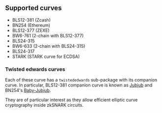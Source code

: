 ## Supported curves

* BLS12-381 (Zcash)
* BN254 (Ethereum)
* BLS12-377 (ZEXE)
* BW6-761 (2-chain with BLS12-377)
* BLS24-315
* BW6-633 (2-chain with BLS24-315)
* BLS24-317
* STARK (STARK curve for ECDSA)

### Twisted edwards curves

Each of these curve has a `twistededwards` sub-package with its companion curve. In particular, BLS12-381 companion curve is known as [Jubjub](https://z.cash/technology/jubjub/) and BN254's [Baby-Jubjub](https://iden3-docs.readthedocs.io/en/latest/_downloads/33717d75ab84e11313cc0d8a090b636f/Baby-Jubjub.pdf).

They are of particular interest as they allow efficient elliptic curve cryptography inside zkSNARK circuits.
